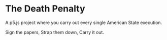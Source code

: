 # The Death Penalty
A p5.js project where you carry out every single American State execution.

Sign the papers, Strap them down, Carry it out.
